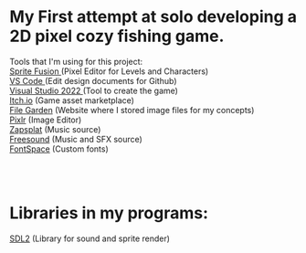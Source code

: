 <h1>My First attempt at solo developing a 2D pixel cozy fishing game.</h1>

Tools that I'm using for this project:
<br>
<a href = "https://www.spritefusion.com/editor" > Sprite Fusion </a> (Pixel Editor for Levels and Characters)
<br>
<a href = "https://code.visualstudio.com/" > VS Code </a> (Edit design documents for Github)
<br>
<a href = "https://visualstudio.microsoft.com/vs/"> Visual Studio 2022 </a> (Tool to create the game)
<br>
<a href = "https://itch.io/"> Itch.io</a> (Game asset marketplace)
<br>
<a href = "https://filegarden.com/">File Garden</a> (Website where I stored image files for my concepts)
<br>
<a href = "https://pixlr.com/">Pixlr</a> (Image Editor)
<br>
<a href = "https://www.zapsplat.com/">Zapsplat</a> (Music source)
<br>
<a href = "https://freesound.org/">Freesound</a> (Music and SFX source)
<br>
<a href = "https://www.fontspace.com/">FontSpace</a> (Custom fonts)

<br>
<br>
 <h1>Libraries in my programs:</h1>
 <p>
<a href = "https://www.libsdl.org/"> SDL2</a> (Library for sound and sprite render)
 </p>